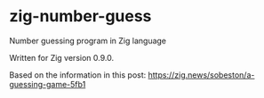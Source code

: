 # zig-number-guess
Number guessing program in Zig language

Written for Zig version 0.9.0.

Based on the information in this post: https://zig.news/sobeston/a-guessing-game-5fb1
